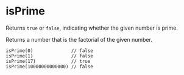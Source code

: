 # isPrime

Returns `true` or `false`, indicating whether the given number is prime.

Returns a number that is the factorial of the given number.

```JS
isPrime(0)              // false
isPrime(1)              // false
isPrime(17)             // true
isPrime(10000000000000) // false
```
